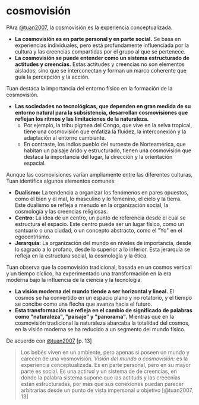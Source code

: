# cosmovisión

PAra [@tuan2007](@tuan2007.md), la cosmovisión es la experiencia conceptualizada.

* **La cosmovisión es en parte personal y en parte social.** Se basa en experiencias individuales, pero está profundamente influenciada por la cultura y las creencias compartidas por el grupo al que se pertenece.
* **La cosmovisión se puede entender como un sistema estructurado de actitudes y creencias.** Estas actitudes y creencias no son elementos aislados, sino que se interconectan y forman un marco coherente que guía la percepción y la acción.

Tuan destaca la importancia del entorno físico en la formación de la cosmovisión.

* **Las sociedades no tecnológicas, que dependen en gran medida de su entorno natural para la subsistencia, desarrollan cosmovisiones que reflejan los ritmos y las limitaciones de la naturaleza.**
  * Por ejemplo, la tribu pigmea del Congo, que vive en la selva tropical, tiene una cosmovisión que enfatiza la fluidez, la interconexión y la adaptación al entorno cambiante.
  * En contraste, los indios pueblo del suroeste de Norteamérica, que habitan un paisaje árido y estructurado, tienen una cosmovisión que destaca la importancia del lugar, la dirección y la orientación espacial.

Aunque las cosmovisiones varían ampliamente entre las diferentes culturas, Tuan identifica algunos elementos comunes:

* **Dualismo:** La tendencia a organizar los fenómenos en pares opuestos, como el bien y el mal, lo masculino y lo femenino, el cielo y la tierra. Este dualismo se refleja a menudo en la organización social, la cosmología y las creencias religiosas.
* **Centro:** La idea de un centro, un punto de referencia desde el cual se estructura el espacio. Este centro puede ser un lugar físico, como un santuario o una ciudad, o un concepto abstracto, como el "Yo" en el egocentrismo.
* **Jerarquía:** La organización del mundo en niveles de importancia, desde lo sagrado a lo profano, desde lo superior a lo inferior. Esta jerarquía se refleja en la estructura social, la cosmología y la ética.

Tuan observa que la cosmovisión tradicional, basada en un cosmos vertical y un tiempo cíclico, ha experimentado una transformación en la era moderna bajo la influencia de la ciencia y la tecnología.

* **La visión moderna del mundo tiende a ser horizontal y lineal.** El cosmos se ha convertido en un espacio plano y no rotatorio, y el tiempo se concibe como una flecha que avanza hacia el futuro.
* **Esta transformación se refleja en el cambio de significado de palabras como "naturaleza", "paisaje" y "panorama".** Mientras que en la cosmovisión tradicional la naturaleza abarcaba la totalidad del cosmos, en la visión moderna se ha reducido a un segmento del mundo físico.

De acuerdo con [@tuan2007](@tuan2007.md) [p. 13]

 >
 > Los bebés viven en un ambiente, pero apenas si poseen un mundo y carecen de una vosmovisión. *Visión del mundo o cosmovisión:* es la experiencia conceptualizada. Es en parte personal, pero en su mayor parte es social. Es una actirud y un sistema de de creencias, en donde la palabra sistema supone que las actituds y las creecnias están estructuradas, por más que sus conexiones puedan parecer arbitrarias desde un punto de vista impersonal u objetivo [@tuan2007, 13]
